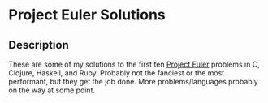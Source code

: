 # Project Euler Solutions

## Description

These are some of my solutions to the first ten [Project Euler](http://www.projecteuler.net/) problems in C, Clojure, Haskell, and Ruby. Probably not the fanciest or the most performant, but they get the job done. More problems/languages probably on the way at some point.

